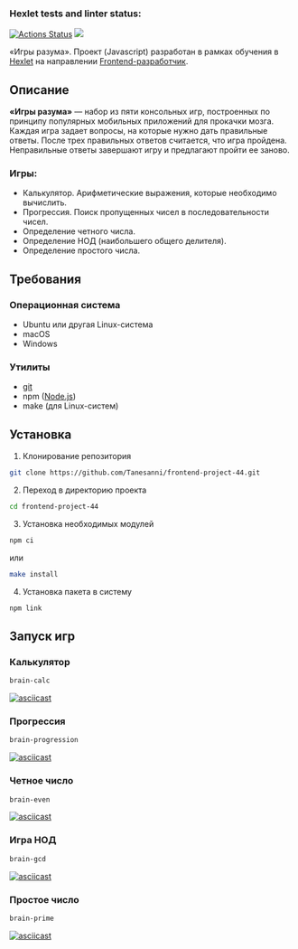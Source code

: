 ### Hexlet tests and linter status:
[![Actions Status](https://github.com/Tanesanni/frontend-project-44/actions/workflows/hexlet-check.yml/badge.svg)](https://github.com/Tanesanni/frontend-project-44/actions)
<a href="https://codeclimate.com/github/Tanesanni/frontend-project-44/maintainability"><img src="https://api.codeclimate.com/v1/badges/82bd829aaf8d39e1aa24/maintainability" /></a>

«Игры разума». Проект (Javascript) разработан в рамках обучения в [Hexlet](https://ru.hexlet.io/) на направлении [Frontend-разработчик](https://ru.hexlet.io/programs/frontend/).

## Описание
**«Игры разума»** — набор из пяти консольных игр, построенных по принципу популярных мобильных приложений для прокачки мозга. Каждая игра задает вопросы, на которые нужно дать правильные ответы. После трех правильных ответов считается, что игра пройдена. Неправильные ответы завершают игру и предлагают пройти ее заново. 

### Игры:
 - Калькулятор. Арифметические выражения, которые необходимо вычислить.
 - Прогрессия. Поиск пропущенных чисел в последовательности чисел.
 - Определение четного числа.
 - Определение НОД (наибольшего общего делителя).
 - Определение простого числа.

## Требования
### Операционная система
 - Ubuntu или другая Linux-система
 - macOS
 - Windows
### Утилиты
 - [git](https://git.github.io/git-scm.com/downloads)
 - npm ([Node.js](https://nodejs.org/))
 - make (для Linux-систем)


## Установка
1. Клонирование репозитория
```bash
git clone https://github.com/Tanesanni/frontend-project-44.git
```

2. Переход в директорию проекта
```bash
cd frontend-project-44
```

3. Установка необходимых модулей
```bash
npm ci
```
или
```bash
make install
```

4. Установка пакета в систему
```bash
npm link
```

## Запуск игр
### Калькулятор
```bash
brain-calc
```
[![asciicast](https://asciinema.org/a/cO3SGvkkz1CSnXKPrRUzKR4PC.svg)](https://asciinema.org/a/cO3SGvkkz1CSnXKPrRUzKR4PC)

### Прогрессия
```bash
brain-progression
```
[![asciicast](https://asciinema.org/a/HEv8hq9othiLzeEODWOpYi4Gv.svg)](https://asciinema.org/a/HEv8hq9othiLzeEODWOpYi4Gv)

### Четное число
```bash
brain-even
```
[![asciicast](https://asciinema.org/a/2eYx1HmuhKFBZtgOrEjAkNjz2.svg)](https://asciinema.org/a/2eYx1HmuhKFBZtgOrEjAkNjz2)

### Игра НОД
```bash
brain-gcd
```
[![asciicast](https://asciinema.org/a/uvl8inx1noCBUTwv0VHNjApiq.svg)](https://asciinema.org/a/uvl8inx1noCBUTwv0VHNjApiq)

### Простое число
```bash
brain-prime
```
[![asciicast](https://asciinema.org/a/A7VDhonuvmFh91ZO3Tadq0opA.svg)](https://asciinema.org/a/A7VDhonuvmFh91ZO3Tadq0opA)